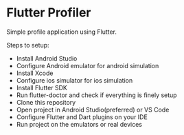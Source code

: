 # Flutter Profiler

Simple profile application using Flutter. 

Steps to setup:
* Install Android Studio
* Configure Android emulator for android simulation
* Install Xcode
* Configure ios simulator for ios simulation
* Install Flutter SDK
* Run flutter-doctor and check if everything is finely setup
* Clone this repository
* Open project in Android Studio(preferred) or VS Code
* Configure Flutter and Dart plugins on your IDE
* Run project on the emulators or real devices
